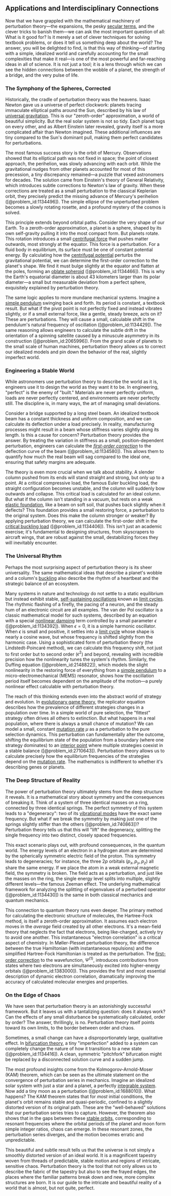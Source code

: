 ## Applications and Interdisciplinary Connections

Now that we have grappled with the mathematical machinery of perturbation theory—the expansions, the pesky [secular terms](@article_id:166989), and the clever tricks to banish them—we can ask the most important question of all: What is it good for? Is it merely a set of clever techniques for solving textbook problems, or does it tell us something deep about the world? The answer, you will be delighted to find, is that this way of thinking—of starting with a simple, idealized world and carefully accounting for the small complexities that make it real—is one of the most powerful and far-reaching ideas in all of science. It is not just a tool; it is a lens through which we can see the hidden connections between the wobble of a planet, the strength of a bridge, and the very pulse of life.

### The Symphony of the Spheres, Corrected

Historically, the cradle of perturbation theory was the heavens. Isaac Newton gave us a universe of perfect clockwork: planets tracing immaculate elliptical paths around the Sun, described by his law of [universal gravitation](@article_id:157040). This is our "zeroth-order" approximation, a world of beautiful simplicity. But the real solar system is not so tidy. Each planet tugs on every other, and as Albert Einstein later revealed, gravity itself is a more complicated affair than Newton imagined. These additional influences are tiny compared to the Sun's dominant pull, making them perfect candidates for perturbations.

The most famous success story is the orbit of Mercury. Observations showed that its elliptical path was not fixed in space; the point of closest approach, the perihelion, was slowly advancing with each orbit. While the gravitational nudges from other planets accounted for most of this precession, a tiny discrepancy remained—a puzzle that vexed astronomers for decades. The solution came from Einstein's theory of General Relativity, which introduces subtle corrections to Newton's law of gravity. When these corrections are treated as a small perturbation to the classical Keplerian orbit, they precisely predict the missing advance of Mercury's perihelion ([@problem_id:1134496]). The simple ellipse of the unperturbed problem becomes a slowly rotating rosette, and a profound mystery of the cosmos is solved.

This principle extends beyond orbital paths. Consider the very shape of our Earth. To a zeroth-order approximation, a planet is a sphere, shaped by its own self-gravity pulling it into the most compact form. But planets rotate. This rotation introduces a small [centrifugal force](@article_id:173232) that pushes matter outwards, most strongly at the equator. This force is a perturbation. For a fluid body in equilibrium, its surface must be one of constant potential energy. By calculating how the [centrifugal potential](@article_id:171953) perturbs the gravitational potential, we can determine the first-order correction to the planet's shape. We find it must bulge slightly at the equator and flatten at the poles, forming an [oblate spheroid](@article_id:161277) ([@problem_id:1134466]). This is why the Earth's equatorial diameter is about 43 kilometers larger than its polar diameter—a small but measurable deviation from a perfect sphere, exquisitely explained by perturbation theory.

The same logic applies to more mundane mechanical systems. Imagine a [simple pendulum](@article_id:276177) swinging back and forth. Its period is constant, a textbook result. But what if the pivot point is not perfectly fixed and instead vibrates slightly, or if a small external force, like a gentle, steady breeze, acts on it? These are perturbations. They will cause a small, calculable shift in the pendulum's natural frequency of oscillation ([@problem_id:1134429]). The same reasoning allows engineers to calculate the subtle drift in the orientation of a spinning satellite caused by a minuscule asymmetry in its construction ([@problem_id:2065996]). From the grand scale of planets to the small scale of human machines, perturbation theory allows us to correct our idealized models and pin down the behavior of the real, slightly imperfect world.

### Engineering a Stable World

While astronomers use perturbation theory to describe the world as it is, engineers use it to design the world as they want it to be. In engineering, "perfect" is the enemy of "built." Materials are never perfectly uniform, loads are never perfectly centered, and environments are never perfectly still. The discipline is, in many ways, the art of managing small deviations.

Consider a bridge supported by a long steel beam. An idealized textbook beam has a constant thickness and uniform composition, and we can calculate its deflection under a load precisely. In reality, manufacturing processes might result in a beam whose stiffness varies slightly along its length. Is this a cause for concern? Perturbation theory provides the answer. By treating the variation in stiffness as a small, position-dependent perturbation, engineers can calculate the *[first-order correction](@article_id:155402)* to the deflection curve of the beam ([@problem_id:1134580]). This allows them to quantify how much the real beam will sag compared to the ideal one, ensuring that safety margins are adequate.

The theory is even more crucial when we talk about stability. A slender column pushed from its ends will stand straight and strong, but only up to a point. At a critical compressive load, the famous Euler buckling load, the straight configuration becomes unstable, and the column will suddenly bow outwards and collapse. This critical load is calculated for an ideal column. But what if the column isn't standing in a vacuum, but rests on a weak [elastic foundation](@article_id:186045), like a beam on soft soil, that pushes back slightly when it deflects? This foundation provides a small restoring force, a perturbation to the original system. Does this make the column stronger or weaker? By applying perturbation theory, we can calculate the first-order shift in the [critical buckling load](@article_id:202170) ([@problem_id:1134406]). This isn't just an academic exercise; it's fundamental to designing structures, from skyscrapers to aircraft wings, that are robust against the small, destabilizing forces they will inevitably encounter.

### The Universal Rhythm

Perhaps the most surprising aspect of perturbation theory is its sheer universality. The same mathematical ideas that describe a planet's wobble and a column's [buckling](@article_id:162321) also describe the rhythm of a heartbeat and the strategic balance of an ecosystem.

Many systems in nature and technology do not settle to a static equilibrium but instead exhibit stable, [self-sustaining oscillations](@article_id:268618) known as [limit cycles](@article_id:274050). The rhythmic flashing of a firefly, the pacing of a neuron, and the steady hum of an electronic circuit are all examples. The van der Pol oscillator is a classic mathematical model for such systems, described by an equation with a special [nonlinear damping](@article_id:175123) term controlled by a small parameter $\epsilon$ ([@problem_id:1134392]). When $\epsilon=0$, it is a simple harmonic oscillator. When $\epsilon$ is small and positive, it settles into a [limit cycle](@article_id:180332) whose shape is nearly a cosine wave, but whose frequency is shifted slightly from the harmonic case. Using a sophisticated form of perturbation theory (the Lindstedt-Poincaré method), we can calculate this frequency shift, not just to first order but to second order ($\epsilon^2$) and beyond, revealing with incredible precision how the nonlinearity tunes the system's rhythm. Similarly, the Duffing equation ([@problem_id:2148822]), which models the slight nonlinearity in the restoring force of everything from a [simple pendulum](@article_id:276177) to a micro-electromechanical (MEMS) resonator, shows how the oscillation period itself becomes dependent on the amplitude of the motion—a purely nonlinear effect calculable with perturbation theory.

The reach of this thinking extends even into the abstract world of strategy and evolution. In [evolutionary game theory](@article_id:145280), the replicator equation describes how the prevalence of different strategies changes in a population over time. In a simple world of pure selection, the "fittest" strategy often drives all others to extinction. But what happens in a real population, where there is always a small chance of mutation? We can model a small, constant [mutation rate](@article_id:136243) $\mu$ as a perturbation to the pure selection dynamics. This perturbation can fundamentally alter the outcome, shifting the equilibrium state of the population from a boundary (where one strategy dominates) to an [interior point](@article_id:149471) where multiple strategies coexist in a stable balance ([@problem_id:2710643]). Perturbation theory allows us to calculate precisely how the equilibrium frequencies of the strategies depend on the [mutation rate](@article_id:136243). The mathematics is indifferent to whether it's describing genes or planets.

### The Deep Structure of Reality

The power of perturbation theory ultimately stems from the deep structure it reveals. It is a mathematical story about symmetry and the consequences of breaking it. Think of a system of three identical masses on a ring, connected by three identical springs. The perfect symmetry of this system leads to a "degeneracy": two of its [vibrational modes](@article_id:137394) have the exact same frequency. But what if we break the symmetry by making just one of the springs slightly stiffer than the others ([@problem_id:740863])? Perturbation theory tells us that this will "lift" the degeneracy, splitting the single frequency into two distinct, closely spaced frequencies.

This exact scenario plays out, with profound consequences, in the quantum world. The energy levels of an electron in a hydrogen atom are determined by the spherically symmetric electric field of the proton. This symmetry leads to degeneracies; for instance, the three $2p$ orbitals ($p_x, p_y, p_z$) all share the same energy. If we place the atom in a weak external magnetic field, the symmetry is broken. The field acts as a perturbation, and just like the masses on the ring, the single energy level splits into multiple, slightly different levels—the famous Zeeman effect. The underlying mathematical framework for analyzing the splitting of eigenvalues of a perturbed operator ([@problem_id:1134430]) is the same in both classical mechanics and quantum mechanics.

This connection to quantum theory runs even deeper. The primary method for calculating the electronic structure of molecules, the Hartree-Fock method, is itself a zeroth-order approximation. It assumes each electron moves in the *average* field created by all other electrons. It's a mean-field theory that neglects the fact that electrons, being like-charged, actively try to avoid one another. This instantaneous "electron correlation" is a critical aspect of chemistry. In Møller-Plesset perturbation theory, the difference between the true Hamiltonian (with instantaneous repulsions) and the simplified Hartree-Fock Hamiltonian is treated as the perturbation. The [first-order correction](@article_id:155402) to the wavefunction, $\Psi^{(1)}$, introduces contributions from states where two electrons are simultaneously excited into higher-energy orbitals ([@problem_id:1383000]). This provides the first and most essential description of dynamic electron correlation, dramatically improving the accuracy of calculated molecular energies and properties.

### On the Edge of Chaos

We have seen that perturbation theory is an astonishingly successful framework. But it leaves us with a tantalizing question: does it always work? Can the effects of any small disturbance be systematically calculated, order by order? The answer, thrillingly, is no. Perturbation theory itself points toward its own limits, to the border between order and chaos.

Sometimes, a small change can have a disproportionately large, qualitative effect. In [bifurcation theory](@article_id:143067), a tiny "imperfection" added to a system can completely change the nature of how it transitions to a new state ([@problem_id:1134416]). A clean, symmetric "pitchfork" bifurcation might be replaced by a disconnected solution curve and a sudden jump.

The most profound insights come from the Kolmogorov-Arnold-Moser (KAM) theorem, which can be seen as the ultimate statement on the convergence of perturbation series in mechanics. Imagine an idealized solar system with just a star and a planet, a perfectly [integrable system](@article_id:151314). Now add a tiny moon as a perturbation ([@problem_id:1688010]). What happens? The KAM theorem states that for *most* initial conditions, the planet's orbit remains stable and quasi-periodic, confined to a slightly distorted version of its original path. These are the "well-behaved" solutions that our perturbation series tries to capture. However, the theorem also shows that in the gaps between these [stable orbits](@article_id:176585), corresponding to resonant frequencies where the orbital periods of the planet and moon form simple integer ratios, chaos can emerge. In these resonant zones, the perturbation series diverges, and the motion becomes erratic and unpredictable.

This beautiful and subtle result tells us that the universe is not simply a smoothly distorted version of an ideal world. It is a magnificent tapestry woven from threads of predictable, stable motion and regions of intricate, sensitive chaos. Perturbation theory is the tool that not only allows us to describe the fabric of the tapestry but also to see the frayed edges, the places where the familiar patterns break down and new, more complex structures are born. It is our guide to the intricate and beautiful reality of a world that is almost, but not quite, perfect.